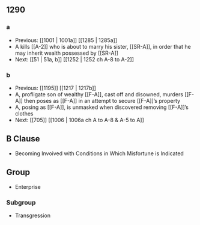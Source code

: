 ## 1290
### a
- Previous: [[1001 | 1001a]] [[1285 | 1285a]] 
- A kills [[A-2]] who is about to marry his sister, [[SR-A]], in order that he may inherit wealth possessed by [[SR-A]]
- Next: [[51 | 51a, b]] [[1252 | 1252 ch A-8 to A-2]] 

### b
- Previous: [[1195]] [[1217 | 1217b]] 
- A, profligate son of wealthy [[F-A]], cast off and disowned, murders [[F-A]] then poses as [[F-A]] in an attempt to secure [[F-A]]’s property
- A, posing as [[F-A]], is unmasked when discovered removing [[F-A]]’s clothes
- Next: [[705]] [[1006 | 1006a ch A to A-8 &amp; A-5 to A]] 

## B Clause
- Becoming Invoived with Conditions in Which Misfortune is Indicated

## Group
- Enterprise

### Subgroup
- Transgression

